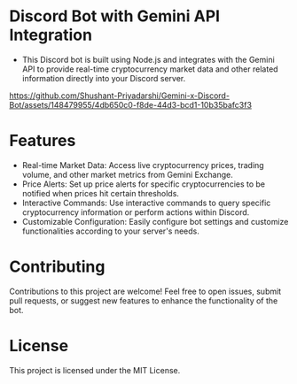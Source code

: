 # Discord Bot with Gemini API Integration
- This Discord bot is built using Node.js and integrates with the Gemini API to provide real-time cryptocurrency market data and other related information directly into your Discord server.

https://github.com/Shushant-Priyadarshi/Gemini-x-Discord-Bot/assets/148479955/4db650c0-f8de-44d3-bcd1-10b35bafc3f3

# Features
- Real-time Market Data: Access live cryptocurrency prices, trading volume, and other market metrics from Gemini Exchange.
- Price Alerts: Set up price alerts for specific cryptocurrencies to be notified when prices hit certain thresholds.
- Interactive Commands: Use interactive commands to query specific cryptocurrency information or perform actions within Discord.
- Customizable Configuration: Easily configure bot settings and customize functionalities according to your server's needs.

# Contributing
Contributions to this project are welcome! Feel free to open issues, submit pull requests, or suggest new features to enhance the functionality of the bot.

# License
This project is licensed under the MIT License.
